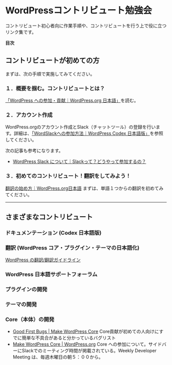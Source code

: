 # WordPressコントリビュート勉強会
コントリビュート初心者向に作業手順や、コントリビュートを行う上で役に立つリンク集です。

**目次**

## コントリビュートが初めての方
まずは、次の手順で実施してみてください。

### １．概要を掴む。コントリビュートとは？
[「WordPress への参加・貢献｜WordPress.org 日本語」](https://ja.wordpress.org/get-involved/)を読む。

### ２．アカウント作成
WordPress.orgのアカウント作成とSlack（チャットツール）の登録を行います。詳細は、[「WordSlackへの参加方法｜WordPress Codex 日本語版」](https://wpdocs.osdn.jp/WordSlack%E3%81%B8%E3%81%AE%E5%8F%82%E5%8A%A0%E6%96%B9%E6%B3%95)を参照してください。

次の記事も参考になります。  
* [WordPress Slack について｜Slackって？どうやって参加するの？](http://nuuno.net/note/wordpress-slack/)

### ３．初めてのコントリビュート！翻訳をしてみよう！
[翻訳の始め方｜WordPress.org日本語](https://ja.wordpress.org/get-involved/translation-first-steps/)
まずは、単語１つからの翻訳を初めてみてください。

<hr>

## さまざまなコントリビュート
### ドキュメンテーション (Codex 日本語版)
### 翻訳 (WordPress コア・プラグイン・テーマの日本語化)
[WordPress の翻訳/翻訳ガイドライン](http://wpdocs.osdn.jp/WordPress_%E3%81%AE%E7%BF%BB%E8%A8%B3/%E7%BF%BB%E8%A8%B3%E3%82%AC%E3%82%A4%E3%83%89%E3%83%A9%E3%82%A4%E3%83%B3)



### WordPress 日本語サポートフォーラム
### プラグインの開発
### テーマの開発
### Core（本体）の開発
* [Good First Bugs | Make WordPress Core](https://core.trac.wordpress.org/tickets/good-first-bugs)
Core貢献が初めての人向けにすでに簡単な不具合があると分かっているバグリスト
* [Make WordPress Core | WordPress.org](https://make.wordpress.org/core/)
Core への参加について。サイドバーにSlackでのミーティング時間が掲載されている。Weekly Developer Meeting は、毎週木曜日の朝５：００から。






